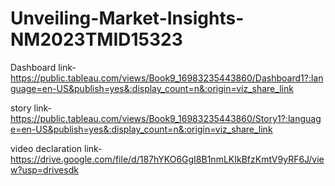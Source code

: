 # Unveiling-Market-Insights-NM2023TMID15323

Dashboard link-https://public.tableau.com/views/Book9_16983235443860/Dashboard1?:language=en-US&publish=yes&:display_count=n&:origin=viz_share_link

story link-https://public.tableau.com/views/Book9_16983235443860/Story1?:language=en-US&publish=yes&:display_count=n&:origin=viz_share_link

video declaration link-https://drive.google.com/file/d/187hYKO6GgI8B1nmLKIkBfzKmtV9yRF6J/view?usp=drivesdk
